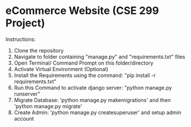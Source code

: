 # eCommerce Website (CSE 299 Project)

Instructions:

1) Clone the repository
2) Navigate to folder containing "manage.py" and "requirements.txt" files
3) Open Terminal/ Command Prompt on this folder/directory
4) Activate Virtual Environment (Optional)
5) Install the Requirements using the command: "pip install -r requirements.txt"
6) Run this Command to activate django server: "python manage.py runserver"
7) Migrate Database: 'python manage.py makemigrations' and then 'python manage.py migrate'
8) Create Admin: 'python manage.py createsuperuser' and setup admin account
